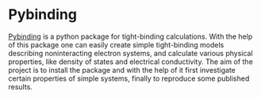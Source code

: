 # Pybinding

[Pybinding](http://docs.pybinding.site/en/stable/) is a python package for tight-binding calculations. 
With the help of this package one can easily create simple tight-binding models describing noninteracting
electron systems, and calculate various physical properties, like density of states and electrical conductivity.
The aim of the project is to install the package and with the help of it first investigate certain properties
of simple systems, finally to reproduce some published results.
